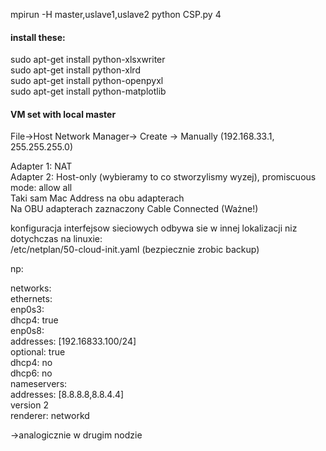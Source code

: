 mpirun -H master,uslave1,uslave2 python CSP.py 4

#### install these:
sudo apt-get install python-xlsxwriter  
sudo apt-get install python-xlrd  
sudo apt-get install python-openpyxl  
sudo apt-get install python-matplotlib  

#### VM set with local master 
File->Host Network Manager-> Create -> Manually (192.168.33.1, 255.255.255.0)  

Adapter 1: NAT  
Adapter 2: Host-only (wybieramy to co stworzylismy wyzej), promiscuous mode: allow all  
Taki sam Mac Address na obu adapterach   
Na OBU adapterach zaznaczony Cable Connected (Ważne!)  

konfiguracja interfejsow sieciowych odbywa sie w innej lokalizacji niz dotychczas na linuxie:  
/etc/netplan/50-cloud-init.yaml (bezpiecznie zrobic backup)  

np:  

networks:  
   ethernets:  
        enp0s3:  
            dhcp4: true  
        enp0s8:  
	    addresses: [192.16833.100/24]  
	    optional: true  
	    dhcp4: no  
	    dhcp6: no   
	    nameservers:  
                addresses: [8.8.8.8,8.8.4.4]  
   version 2  
   renderer: networkd  

->analogicznie w drugim nodzie  


